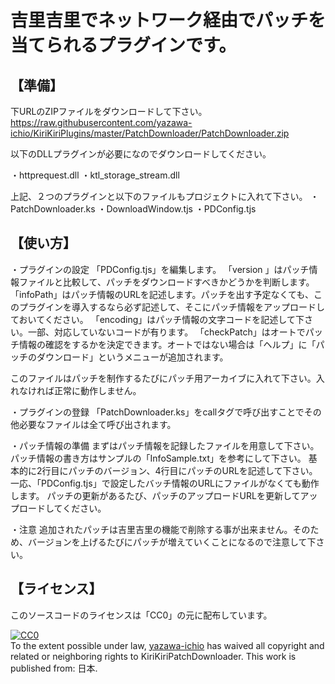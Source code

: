 ﻿吉里吉里でネットワーク経由でパッチを当てられるプラグインです。
===============

【準備】
------------
下URLのZIPファイルをダウンロードして下さい。
https://raw.githubusercontent.com/yazawa-ichio/KiriKiriPlugins/master/PatchDownloader/PatchDownloader.zip

以下のDLLプラグインが必要になのでダウンロードしてください。

・httprequest.dll
・ktl_storage_stream.dll

上記、２つのプラグインと以下のファイルもプロジェクトに入れて下さい。
・PatchDownloader.ks
・DownloadWindow.tjs
・PDConfig.tjs

【使い方】
------------
・プラグインの設定
「PDConfig.tjs」を編集します。
「version 」はパッチ情報ファイルと比較して、パッチをダウンロードすべきかどうかを判断します。
「infoPath」はパッチ情報のURLを記述します。パッチを出す予定なくても、このプラグインを導入するなら必ず記述して、そこにパッチ情報をアップロードしておいてください。
「encoding」はパッチ情報の文字コードを記述して下さい。一部、対応していないコードが有ります。
「checkPatch」はオートでパッチ情報の確認をするかを決定できます。オートではない場合は「ヘルプ」に「パッチのダウンロード」というメニューが追加されます。

このファイルはパッチを制作するたびにパッチ用アーカイブに入れて下さい。入れなければ正常に動作しません。

・プラグインの登録
「PatchDownloader.ks」をcallタグで呼び出すことでその他必要なファイルは全て呼び出されます。

・パッチ情報の準備
まずはパッチ情報を記録したファイルを用意して下さい。
パッチ情報の書き方はサンプルの「InfoSample.txt」を参考にして下さい。
基本的に2行目にパッチのバージョン、4行目にパッチのURLを記述して下さい。
一応、「PDConfig.tjs」で設定したバッチ情報のURLにファイルがなくても動作します。
パッチの更新があるたび、パッチのアップロードURLを更新してアップロードしてください。

・注意
追加されたパッチは吉里吉里の機能で削除する事が出来ません。そのため、バージョンを上げるたびにパッチが増えていくことになるので注意して下さい。

【ライセンス】
------------
このソースコードのライセンスは「CC0」の元に配布しています。

<p xmlns:dct="http://purl.org/dc/terms/" xmlns:vcard="http://www.w3.org/2001/vcard-rdf/3.0#">
  <a rel="license"
     href="http://creativecommons.org/publicdomain/zero/1.0/">
    <img src="http://i.creativecommons.org/p/zero/1.0/88x31.png" style="border-style: none;" alt="CC0" />
  </a>
  <br />
  To the extent possible under law,
  <a rel="dct:publisher"
     href="https://github.com/yazawa-ichio">
    <span property="dct:title">yazawa-ichio</span></a>
  has waived all copyright and related or neighboring rights to
  <span property="dct:title">KiriKiriPatchDownloader</span>.
This work is published from:
<span property="vcard:Country" datatype="dct:ISO3166"
      content="JP" about="https://github.com/yazawa-ichio">
  日本</span>.
</p>